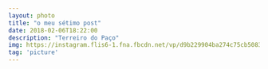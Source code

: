 ```yaml
---
layout: photo
title: "o meu sétimo post"
date: 2018-02-06T18:22:00
description: "Terreiro do Paço"
img: https://instagram.flis6-1.fna.fbcdn.net/vp/d9b229904ba274c75cb508334bdebf84/5B24646D/t51.2885-15/e35/16906254_414988955504709_5955331391263604736_n.jpg
tag: 'picture'
---
```



